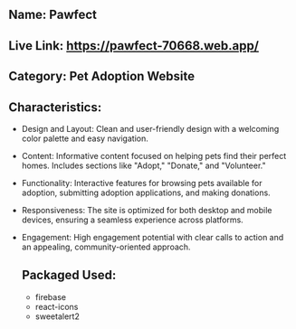 ## Name: Pawfect
## Live Link: https://pawfect-70668.web.app/
## Category: Pet Adoption Website

  ## Characteristics:
- Design and Layout: Clean and user-friendly design with a welcoming color palette and easy navigation.
- Content: Informative content focused on helping pets find their perfect homes. Includes sections like "Adopt," "Donate," and "Volunteer."
- Functionality: Interactive features for browsing pets available for adoption, submitting adoption applications, and making donations.
- Responsiveness: The site is optimized for both desktop and mobile devices, ensuring a seamless experience across platforms.
- Engagement: High engagement potential with clear calls to action and an appealing, community-oriented approach.

  ## Packaged Used:
  - firebase
  - react-icons
  - sweetalert2
